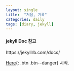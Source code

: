 ```yaml
---
layout: single
title:  "처음, 기록"
categories: daily
tags: [diary, jekyll]
---
```


<div class="notice--success">
  <h4>jekyll Doc 참고</h4>
  https://jekyllrb.com/docs/
 </div>
 
 [Here](https://jekyllrb.com/docs/){: .btn .btn--danger}
 시작.
